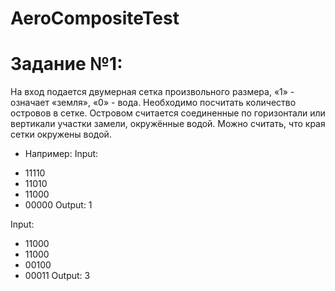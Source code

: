 # AeroCompositeTest

# Задание №1:
На вход подается двумерная сетка произвольного размера, «1» - означает «земля», «0» -
вода. Необходимо посчитать количество островов в сетке. Островом считается
соединенные по горизонтали или вертикали участки замели, окружённые водой. Можно
считать, что края сетки окружены водой.
* Например:
Input:
- 11110
- 11010
- 11000
- 00000
Output: 1

Input:
- 11000
- 11000
- 00100
- 00011
Output: 3
